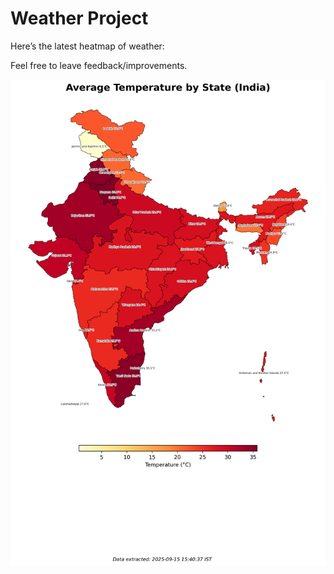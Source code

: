 # Weather Project

Here’s the latest heatmap of weather:

Feel free to leave feedback/improvements.

![India Heatmap](docs/assets/india_heatmap.png?v=C7E620)
